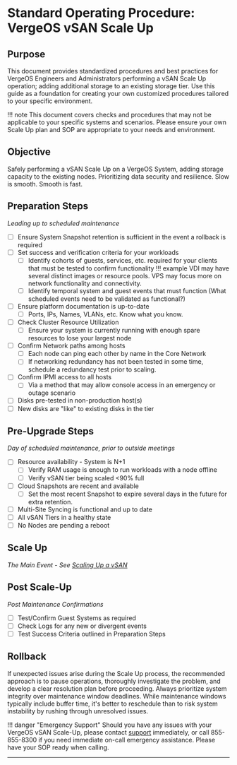 # Standard Operating Procedure: VergeOS vSAN Scale Up

## Purpose
This document provides standardized procedures and best practices for VergeOS Engineers and Administrators performing a vSAN Scale Up operation; adding additional storage to an existing storage tier. Use this guide as a foundation for creating your own customized procedures tailored to your specific environment.

!!! note
    This document covers checks and procedures that may not be applicable to your specific systems and scenarios. Please ensure your own Scale Up plan and SOP are appropriate to your needs and environment.

## Objective
Safely performing a vSAN Scale Up on a VergeOS System, adding storage capacity to the existing nodes. Prioritizing data security and resilience. Slow is smooth. Smooth is fast.

## Preparation Steps
*Leading up to scheduled maintenance*

- [ ] Ensure System Snapshot retention is sufficient in the event a rollback is required
- [ ] Set success and verification criteria for your workloads
  - [ ] Identify cohorts of guests, services, etc. required for your clients that must be tested to confirm functionality
!!! example
    VDI may have several distinct images or resource pools. VPS may focus more on network functionality and connectivity.
  - [ ] Identify temporal system and guest events that must function (What scheduled events need to be validated as functional?)
- [ ] Ensure platform documentation is up-to-date
  - [ ] Ports, IPs, Names, VLANs, etc. Know what you know.
- [ ] Check Cluster Resource Utilization
  - [ ] Ensure your system is currently running with enough spare resources to lose your largest node
- [ ] Confirm Network paths among hosts
  - [ ] Each node can ping each other by name in the Core Network
  - [ ] If networking redundancy has not been tested in some time, schedule a redundancy test prior to scaling.
- [ ] Confirm IPMI access to all hosts
  - [ ] Via a method that may allow console access in an emergency or outage scenario
- [ ] Disks pre-tested in non-production host(s)
- [ ] New disks are "like" to existing disks in the tier

## Pre-Upgrade Steps
*Day of scheduled maintenance, prior to outside meetings*

- [ ] Resource availability - System is N+1
  - [ ] Verify RAM usage is enough to run workloads with a node offline
  - [ ] Verify vSAN tier being scaled <90% full
- [ ] Cloud Snapshots are recent and available
  - [ ] Set the most recent Snapshot to expire several days in the future for extra retention.
- [ ] Multi-Site Syncing is functional and up to date
- [ ] All vSAN Tiers in a healthy state
- [ ] No Nodes are pending a reboot

## Scale Up
*The Main Event - See [Scaling Up a vSAN](/knowledge-base/scaling-up-a-vsan)*

## Post Scale-Up
*Post Maintenance Confirmations*

- [ ] Test/Confirm Guest Systems as required
- [ ] Check Logs for any new or divergent events
- [ ] Test Success Criteria outlined in Preparation Steps

## Rollback
If unexpected issues arise during the Scale Up process, the recommended approach is to pause operations, thoroughly investigate the problem, and develop a clear resolution plan before proceeding. Always prioritize system integrity over maintenance window deadlines. While maintenance windows typically include buffer time, it's better to reschedule than to risk system instability by rushing through unresolved issues.

!!! danger "Emergency Support"
    Should you have any issues with your VergeOS vSAN Scale-Up, please contact [support](/support) immediately, or call 855-855-8300 if you need immediate on-call emergency assistance. Please have your SOP ready when calling.

---
